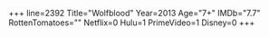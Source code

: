 +++
line=2392
Title="Wolfblood"
Year=2013
Age="7+"
IMDb="7.7"
RottenTomatoes=""
Netflix=0
Hulu=1
PrimeVideo=1
Disney=0
+++

